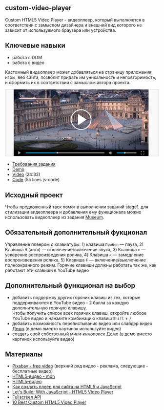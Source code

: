 ## custom-video-player

Custom HTML5 Video Player - видеоплеер, который выполняется в соответствии с замыслом дизайнера и внешний вид которого не зависит от используемого браузера или устройства. 

## Ключевые навыки
- работа с DOM
- работа с видео

Кастомный видеоплеер может добавляться на страницу приложения, игры, веб сайта, позволит придать им уникальность и неповторимость, и оформить их в соответствии с замыслом автора проекта.

![](images/js30-4.jpg)
- [Требования задания](js30.md)
- [Demo](https://codepen.io/antoinelouis/full/VryabX)
- [Video](https://youtu.be/yx-HYerClEA) (24:33)
- [Code](https://github.com/wesbos/JavaScript30/tree/master/11%20-%20Custom%20Video%20Player) (55 lines js-code)

## Исходный проект
Чтобы предложенный таск помог в выполнении заданий stage1, для стилизации  видеоплеера и добавления ему функционала можно использовать видеоплеер из задания [Museum](https://github.com/rolling-scopes-school/tasks/blob/master/tasks/museum/museum-stage1.md).

## Обязательный дополнительный фукционал
Управление плеером с клавиатуры: 1) клавиша `Пробел` — пауза, 2) Клавиша `M` (англ) — отключение/включение звука, 3) Клавиша `>` — ускорение воспроизведения ролика, 4) Клавиша `<` — замедление воспроизведения ролика, 5) Клавиша `F` — включение/выключение полноэкранного режим. Горячие клавиши должны работать так же, как работают эти клавиши в YouTube видео

## Дополнительный функционал на выбор
- добавить поддержку других горячих клавиш из тех, которые поддерживаются в YouTube видео - 2 балла за каждую дополнительную горячую клавишу.  
Чтобы получить список всех горячих клавиш, откройте любоое YouTube видео и нажмите комбинацию клавиш `Shift` + `/`
- добавить возможность перелистывания видео или слайдер видео [Демо](https://50projects50days.com/projects/background-slider/) (в демо вместо картинок используйте видео)
- создать свой собственный мини-кинопоиск [Демо](https://50projects50days.com/projects/movie-app/) (в демо вместо картинок используйте видео)

## Материалы
- [Pixabay - free video](https://pixabay.com/videos/search/nature/) (верхний ряд видео - реклама, следующие - бесплатные видео)
- [HTML5-видео - mdn](https://developer.mozilla.org/ru/docs/Web/HTML/Element/video)
- [HTML5-видео](https://html5book.ru/html5-video/)
- [Как создать плеер для сайта на HTML5 и JavaScript](https://skillbox.ru/media/code/kak_sozdat_pleer_dlya_sayta/)
- [Let's Build: With JavaScript - HTML5 Video Player](https://codepen.io/webcrunchblog/post/let-s-build-with-javascript-html5-video-player)
- [Fullscreen API](https://developer.mozilla.org/ru/docs/Web/API/Fullscreen_API)
- [10 Best Custom HTML5 Video Player](https://www.jqueryscript.net/blog/best-custom-video-player.html)


